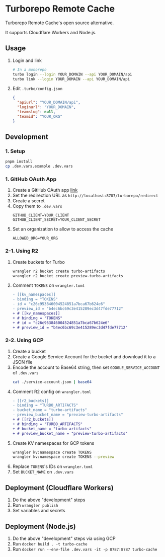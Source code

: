 # Turborepo Remote Cache

Turborepo Remote Cache's open source alternative.

It supports Cloudflare Workers and Node.js.

## Usage

1. Login and link
    ```sh
    # In a monorepo
    turbo login --login YOUR_DOMAIN --api YOUR_DOMAIN/api
    turbo link --login YOUR_DOMAIN --api YOUR_DOMAIN/api
    ```
2. Edit `.turbo/config.json`
    ```json
    {
      "apiurl": "YOUR_DOMAIN/api",
      "loginurl": "YOUR_DOMAIN",
      "teamslug": null,
      "teamid": "YOUR_ORG"
    }
    ```

## Development

### 1. Setup

```sh
pnpm install
cp .dev.vars.example .dev.vars
```

### 1. GitHub OAuth App
1. Create a GitHub OAuth app [link](https://github.com/settings/developers)
2. Set the redirection URL as `http://localhost:8787/turborepo/redirect`
3. Create a secret
4. Copy them to `.dev.vars`
    ```env
    GITHUB_CLIENT=YOUR_CLIENT
    GITHUB_CLIENT_SECRET=YOUR_CLIENT_SECRET
    ```
5. Set an organization to allow to access the cache
    ```env
    ALLOWED_ORG=YOUR_ORG
    ```

### 2-1. Using R2

1. Create buckets for Turbo
    ```sh
    wrangler r2 bucket create turbo-artifacts
    wrangler r2 bucket create preview-turbo-artifacts
    ```
2. Comment `TOKENS` on `wrangler.toml`
    ```diff
    - [[kv_namespaces]]
    - binding = "TOKENS"
    - id = "c26c953846004524851a7bca67b624e6"
    - preview_id = "b4ec6bc69c3e415289ec3d47fde77712"
    + # [[kv_namespaces]]
    + # binding = "TOKENS"
    + # id = "c26c953846004524851a7bca67b624e6"
    + # preview_id = "b4ec6bc69c3e415289ec3d47fde77712"
    ```

### 2-2. Using GCP

1. Create a bucket
2. Create a Google Service Account for the bucket and download it to a JSON file
3. Encode the account to Base64 string, then set `GOOGLE_SERVICE_ACCOUNT` of `.dev.vars`
    ```sh
    cat ./service-account.json | base64
    ```
4. Comment R2 config on `wrangler.toml`
    ```diff
    - [[r2_buckets]]
    - binding = "TURBO_ARTIFACTS"
    - bucket_name = "turbo-artifacts"
    - preview_bucket_name = "preview-turbo-artifacts"
    + # [[r2_buckets]]
    + # binding = "TURBO_ARTIFACTS"
    + # bucket_name = "turbo-artifacts"
    + # preview_bucket_name = "preview-turbo-artifacts"
    ```
5. Create KV namespaces for GCP tokens
    ```sh
    wrangler kv:namespace create TOKENS
    wrangler kv:namespace create TOKENS --preview
    ```
6. Replace `TOKENS`'s IDs on `wrangler.toml`
7. Set `BUCKET_NAME` on `.dev.vars`

## Deployment (Cloudflare Workers)

1. Do the above "development" steps
2. Run `wrangler publish`
3. Set variables and secrets

## Deployment (Node.js)

1. Do the above "development" steps via using GCP
2. Run `docker build . -t turbo-cache`
3. Run `docker run --env-file .dev.vars -it -p 8787:8787 turbo-cache`
